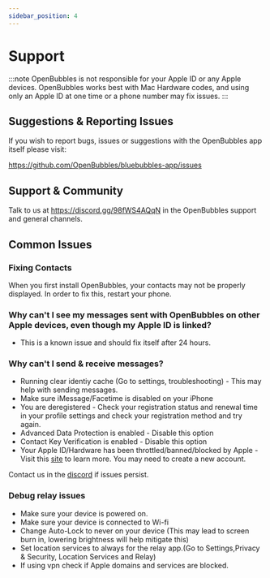 ```yaml
---
sidebar_position: 4
---
```


# Support
:::note
OpenBubbles is not responsible for your Apple ID or any Apple devices.
OpenBubbles works best with Mac Hardware codes, and using only an Apple ID at one time or a phone number may fix issues.
:::
## Suggestions & Reporting Issues

If you wish to report bugs, issues or suggestions with the OpenBubbles app itself please visit:

https://github.com/OpenBubbles/bluebubbles-app/issues

## Support & Community

Talk to us at https://discord.gg/98fWS4AQqN in the OpenBubbles support and general channels.

## Common Issues

### Fixing Contacts
When you first install OpenBubbles, your contacts may not be properly displayed. In order to fix this, restart your phone.


### Why can't I see my messages sent with OpenBubbles on other Apple devices, even though my Apple ID is linked?

* This is a known issue and should fix itself after 24 hours.

### Why can't I send & receive messages?

* Running clear identiy cache (Go to settings, troubleshooting) - This may help with sending messages.
* Make sure iMessage/Facetime is disabled on your iPhone
* You are deregistered - Check your registration status and renewal time in your profile settings and check your registration method and try again.
* Advanced Data Protection is enabled - Disable this option
* Contact Key Verification is enabled - Disable this option
* Your Apple ID/Hardware has been throttled/banned/blocked by Apple - Visit this [site](https://rentry.org/applebans) to learn more. You may need to create a new account.

Contact us in the [discord](https://discord.gg/98fWS4AQqN) if issues persist.

### Debug relay issues

* Make sure your device is powered on.
* Make sure your device is connected to Wi-fi
* Change Auto-Lock to never on your device (This may lead to screen burn in, lowering brightness will help mitigate this)
* Set location services to always for the relay app.(Go to Settings,Privacy & Security, Location Services and Relay)
* If using vpn check if Apple domains and services are blocked.


